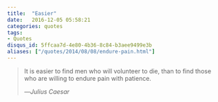 ```yaml
---
title:  "Easier"
date:   2016-12-05 05:58:21
categories: quotes
tags:
- Quotes
disqus_id: 5ffcaa7d-4e80-4b36-8c84-b3aee9499e3b
aliases: ["/quotes/2014/08/08/endure-pain.html"]
---
```


<div class="pa4">
  <blockquote class="athelas ml0 mt0 pl4 black-90">
    <p class="f5 f4-m f3-l lh-copy measure mt0">
      It is easier to find men who will volunteer to die, than to find those who are willing to endure pain with patience.
    </p>
    <cite class="f6 ttu tracked fs-normal">―Julius Caesar</cite>
  </blockquote>
</div>